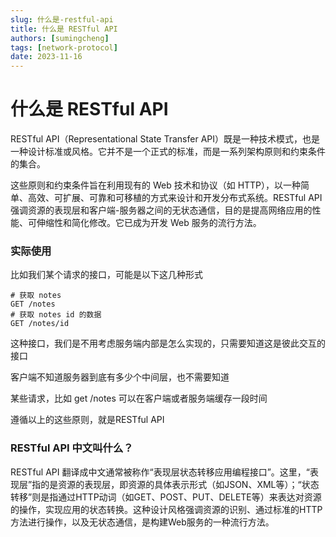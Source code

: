 ```yaml
---
slug: 什么是-restful-api
title: 什么是 RESTful API
authors: [sumingcheng]
tags: [network-protocol]
date: 2023-11-16
---
```


# 什么是 RESTful API



 



RESTful API（Representational State Transfer API）既是一种技术模式，也是一种设计标准或风格。它并不是一个正式的标准，而是一系列架构原则和约束条件的集合。

这些原则和约束条件旨在利用现有的 Web 技术和协议（如 HTTP），以一种简单、高效、可扩展、可靠和可移植的方式来设计和开发分布式系统。RESTful API 强调资源的表现层和客户端-服务器之间的无状态通信，目的是提高网络应用的性能、可伸缩性和简化修改。它已成为开发 Web 服务的流行方法。

### 实际使用  

比如我们某个请求的接口，可能是以下这几种形式

```
# 获取 notes
GET /notes
# 获取 notes id 的数据
GET /notes/id
```

这种接口，我们是不用考虑服务端内部是怎么实现的，只需要知道这是彼此交互的接口

客户端不知道服务器到底有多少个中间层，也不需要知道

某些请求，比如 get /notes 可以在客户端或者服务端缓存一段时间

遵循以上的这些原则，就是RESTful API

### RESTful API 中文叫什么？  

RESTful API 翻译成中文通常被称作“表现层状态转移应用编程接口”。这里，“表现层”指的是资源的表现层，即资源的具体表示形式（如JSON、XML等）；“状态转移”则是指通过HTTP动词（如GET、POST、PUT、DELETE等）来表达对资源的操作，实现应用的状态转换。这种设计风格强调资源的识别、通过标准的HTTP方法进行操作，以及无状态通信，是构建Web服务的一种流行方法。